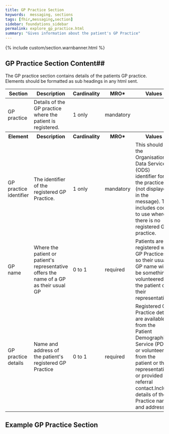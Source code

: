 ```yaml
---
title: GP Practice Section
keywords:  messaging, sections
tags: [fhir,messaging,section]
sidebar: foundations_sidebar
permalink: explore_gp_practice.html
summary: "Gives information about the patient's GP Practice"
---
```

{% include custom/section.warnbanner.html %}


## GP Practice Section Content##

The GP practice section contains details of the patients GP practice. Elements should be formatted as sub headings in any html sent.
 
<table style="width:100%;max-width: 100%;">
	<thead>
		<tr>
			<th width="18%">Section</th>
			<th width="30%">Description</th>
			<th width="11%">Cardinality</th>
			<th width="11%">MRO*</th>
			<th width="30%">Values</th>
		</tr>
	</thead>
 <tbody>
  <tr>
   <td>GP practice </td>
   <td>Details of the GP practice where the patient is registered.</td>
   <td>1 only</td>
   <td>mandatory</td>
   <td>&nbsp;</td>
  </tr>
		<tr>
			<th>Element</th>
			<th>Description</th>
			<th>Cardinality</th>
			<th>MRO*</th>
			<th>Values</th>
		</tr>
  <tr>
   <td>GP practice identifier</td>
   <td>The identifier of the registered GP Practice.</td>
   <td>1 only</td>
   <td>mandatory</td>
   <td>This should be the Organisation Data Services (ODS) identifier for the practice (not displayed in the message). This includes codes to use where there is no registered GP practice.</td>
  </tr>
  <tr>
   <td>GP name</td>
   <td>Where the patient or patient's representative offers the name of a GP as their usual GP</td>
   <td>0 to 1</td>
   <td>required</td>
   <td>Patients are registered with GP Practices, so their usual GP name will be something volunteered by the patient or their representative</td>
  </tr>
  <tr>
   <td>GP practice details</td>
   <td>Name and address of the patient's registered GP Practice</td>
   <td>0 to 1</td>
   <td>required</td>
   <td>Registered GP Practice details are available from the Patient Demographics Service (PDS), or volunteered from the patient or their representative or provided by referral contact.Include details of the Practice name and address</td>
  </tr>
 </tbody>
</table>


## Example GP Practice Section ##

<script src="https://gist.github.com/IOPS-DEV/0254c9b07fa77cd926dbe0b5a68ff4d8.js"></script>


